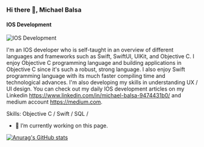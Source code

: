 ### Hi there 👋, Michael Balsa
#### IOS Development
![IOS Development](https://www.linkedin.com/in/michael-balsa-9474431b0/)

I'm an IOS developer who is self-taught in an overview of different languages and frameworks such as Swift, SwiftUI, UIKit, and Objective C. I enjoy Objective C programming language and building applications in Objective C since it's such a robust, strong language. I also enjoy Swift programming language with its much faster compiling time and technological advances. I'm also developing my skills in understanding UX / UI design. You can check out my daily IOS development articles on my Linkedin https://www.linkedin.com/in/michael-balsa-9474431b0/ and medium account https://medium.com.

Skills: Objective C / Swift / SQL /

- 🔭 I’m currently working on this page. 

[![Anurag's GitHub stats](https://github-readme-stats.vercel.app/api?username=jamesbalsa61)](https://github.com/anuraghazra/github-readme-stats)
